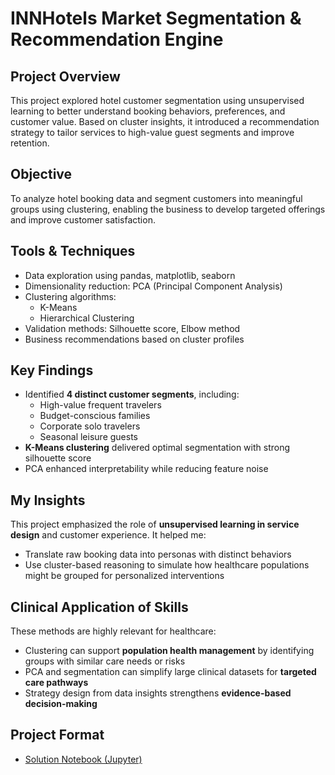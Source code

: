 # INNHotels Market Segmentation & Recommendation Engine

## Project Overview  
This project explored hotel customer segmentation using unsupervised learning to better understand booking behaviors, preferences, and customer value. Based on cluster insights, it introduced a recommendation strategy to tailor services to high-value guest segments and improve retention.

## Objective  
To analyze hotel booking data and segment customers into meaningful groups using clustering, enabling the business to develop targeted offerings and improve customer satisfaction.

## Tools & Techniques  
- Data exploration using pandas, matplotlib, seaborn  
- Dimensionality reduction: PCA (Principal Component Analysis)  
- Clustering algorithms:  
  - K-Means  
  - Hierarchical Clustering  
- Validation methods: Silhouette score, Elbow method  
- Business recommendations based on cluster profiles

## Key Findings  
- Identified **4 distinct customer segments**, including:
  - High-value frequent travelers
  - Budget-conscious families
  - Corporate solo travelers
  - Seasonal leisure guests
- **K-Means clustering** delivered optimal segmentation with strong silhouette score
- PCA enhanced interpretability while reducing feature noise

## My Insights  
This project emphasized the role of **unsupervised learning in service design** and customer experience. It helped me:
- Translate raw booking data into personas with distinct behaviors
- Use cluster-based reasoning to simulate how healthcare populations might be grouped for personalized interventions

## Clinical Application of Skills  
These methods are highly relevant for healthcare:
- Clustering can support **population health management** by identifying groups with similar care needs or risks
- PCA and segmentation can simplify large clinical datasets for **targeted care pathways**
- Strategy design from data insights strengthens **evidence-based decision-making**

## Project Format  
- [Solution Notebook (Jupyter)](./Project_SLC_DSBA_INNHotels_SolutionNotebook.ipynb)
